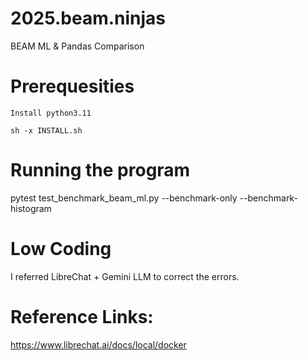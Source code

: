 # 2025.beam.ninjas
BEAM ML &amp; Pandas Comparison 

# Prerequesities
```
Install python3.11

sh -x INSTALL.sh
``` 
# Running the program
pytest test_benchmark_beam_ml.py --benchmark-only --benchmark-histogram


# Low Coding
I referred LibreChat + Gemini LLM to correct the errors.

# Reference Links:
https://www.librechat.ai/docs/local/docker
